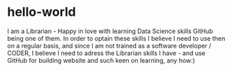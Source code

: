# hello-world

I am a Librarian - Happy in love with learning Data Science skills
GitHub being one of them.
In order to optain these skills I believe I need to use then on a regular basis, and since I am not trained as a software developer / CODER, I believe I need to adress the Librarian skills I have - and use GitHub for building website and such
keen on learning, any how:)
